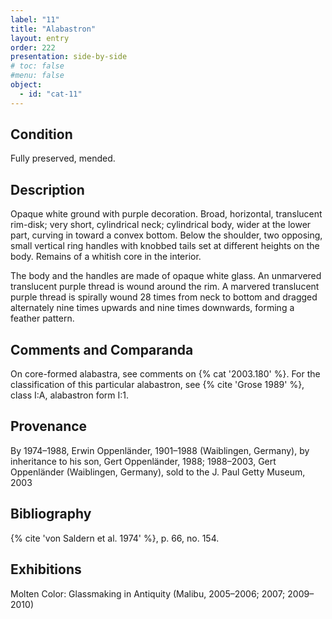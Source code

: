 ```yaml
---
label: "11"
title: "Alabastron"
layout: entry
order: 222
presentation: side-by-side
# toc: false
#menu: false 
object:
  - id: "cat-11"
---
```


## Condition

Fully preserved, mended.

## Description

Opaque white ground with purple decoration. Broad, horizontal, translucent rim-disk; very short, cylindrical neck; cylindrical body, wider at the lower part, curving in toward a convex bottom. Below the shoulder, two opposing, small vertical ring handles with knobbed tails set at different heights on the body. Remains of a whitish core in the interior.

The body and the handles are made of opaque white glass. An unmarvered translucent purple thread is wound around the rim. A marvered translucent purple thread is spirally wound 28 times from neck to bottom and dragged alternately nine times upwards and nine times downwards, forming a feather pattern.

## Comments and Comparanda

On core-formed alabastra, see comments on {% cat '2003.180' %}. For the classification of this particular alabastron, see {% cite 'Grose 1989' %}, class I:A, alabastron form I:1.

## Provenance

By 1974–1988, Erwin Oppenländer, 1901–1988 (Waiblingen, Germany), by inheritance to his son, Gert Oppenländer, 1988; 1988–2003, Gert Oppenländer (Waiblingen, Germany), sold to the J. Paul Getty Museum, 2003

## Bibliography

{% cite 'von Saldern et al. 1974' %}, p. 66, no. 154.

## Exhibitions

Molten Color: Glassmaking in Antiquity (Malibu, 2005–2006; 2007; 2009–2010)